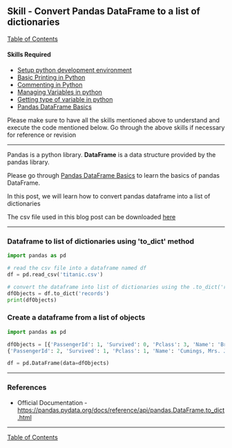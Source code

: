 ## Skill - Convert Pandas DataFrame to a list of dictionaries
[Table of Contents](https://nagasudhir.blogspot.com/2020/04/taming-python-table-of-contents.html)

#### Skills Required
* [Setup python development environment](https://nagasudhir.blogspot.com/2020/04/setup-python-development-environment_14.html)
* [Basic Printing in Python](https://nagasudhir.blogspot.com/2020/04/basic-printing-in-python.html)
* [Commenting in Python](https://nagasudhir.blogspot.com/2020/04/comments-in-python.html)
* [Managing Variables in python](https://nagasudhir.blogspot.com/2020/04/managing-variables-in-python.html)
* [Getting type of variable in python](https://nagasudhir.blogspot.com/2020/05/getting-type-of-python-variable.html)
* [Pandas DataFrame Basics](https://nagasudhir.blogspot.com/2020/05/pandas-dataframe-basics.html)

Please make sure to have all the skills mentioned above to understand and execute the code mentioned below. Go through the above skills if necessary for reference or revision

<hr/>

Pandas is a python library.
**DataFrame** is a data structure provided by the pandas library.

Please go through [Pandas DataFrame Basics](https://nagasudhir.blogspot.com/2020/05/pandas-dataframe-basics.html) to learn the basics of pandas DataFrame.

In this post, we will learn how to convert pandas dataframe into a list of dictionaries

The csv file used in this blog post can be downloaded [here](https://github.com/datasciencedojo/datasets/raw/master/titanic.csv)
<hr/>

### Dataframe to list of dictionaries using 'to_dict' method
```python
import pandas as pd

# read the csv file into a dataframe named df
df = pd.read_csv('titanic.csv')

# convert the dataframe into list of dictionaries using the .to_dict('records') methos
dfObjects = df.to_dict('records')
print(dfObjects)
```

### Create a dataframe from a list of objects
```python
import pandas as pd

dfObjects = [{'PassengerId': 1, 'Survived': 0, 'Pclass': 3, 'Name': 'Braund, Mr. Owen Harris', 'Sex': 'male'},
{'PassengerId': 2, 'Survived': 1, 'Pclass': 1, 'Name': 'Cumings, Mrs. John Bradley (Florence Briggs Thayer)', 'Sex': 'female'}]

df = pd.DataFrame(data=dfObjects)
```

<hr/>

### References
* Official Documentation - https://pandas.pydata.org/docs/reference/api/pandas.DataFrame.to_dict.html

<hr/>

[Table of Contents](https://nagasudhir.blogspot.com/2020/04/taming-python-table-of-contents.html)



<!--stackedit_data:
eyJoaXN0b3J5IjpbNTYyNTg5Nzg5LDEyNTcxNzk5MTVdfQ==
-->